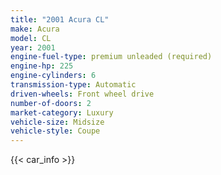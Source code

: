 ```yaml
---
title: "2001 Acura CL"
make: Acura
model: CL
year: 2001
engine-fuel-type: premium unleaded (required)
engine-hp: 225
engine-cylinders: 6
transmission-type: Automatic
driven-wheels: Front wheel drive
number-of-doors: 2
market-category: Luxury
vehicle-size: Midsize
vehicle-style: Coupe
---
```


{{< car_info >}}
